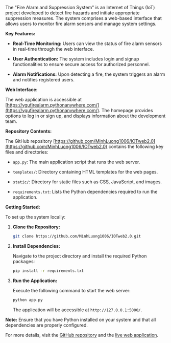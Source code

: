 The "Fire Alarm and Suppression System" is an Internet of Things (IoT) project developed to detect fire hazards and initiate appropriate suppression measures. The system comprises a web-based interface that allows users to monitor fire alarm sensors and manage system settings.

**Key Features:**

- **Real-Time Monitoring:** Users can view the status of fire alarm sensors in real-time through the web interface.

- **User Authentication:** The system includes login and signup functionalities to ensure secure access for authorized personnel.

- **Alarm Notifications:** Upon detecting a fire, the system triggers an alarm and notifies registered users.

**Web Interface:**

The web application is accessible at [https://vgufirealarm.pythonanywhere.com/](https://vgufirealarm.pythonanywhere.com/). The homepage provides options to log in or sign up, and displays information about the development team.

**Repository Contents:**

The GitHub repository [https://github.com/MinhLuong1006/IOTweb2.0](https://github.com/MinhLuong1006/IOTweb2.0) contains the following key files and directories:

- `app.py`: The main application script that runs the web server.

- `templates/`: Directory containing HTML templates for the web pages.

- `static/`: Directory for static files such as CSS, JavaScript, and images.

- `requirements.txt`: Lists the Python dependencies required to run the application.

**Getting Started:**

To set up the system locally:

1. **Clone the Repository:**

   ```bash
   git clone https://github.com/MinhLuong1006/IOTweb2.0.git
   ```


2. **Install Dependencies:**

   Navigate to the project directory and install the required Python packages:

   ```bash
   pip install -r requirements.txt
   ```


3. **Run the Application:**

   Execute the following command to start the web server:

   ```bash
   python app.py
   ```


   The application will be accessible at `http://127.0.0.1:5000/`.

**Note:** Ensure that you have Python installed on your system and that all dependencies are properly configured.

For more details, visit the [GitHub repository](https://github.com/MinhLuong1006/IOTweb2.0) and the [live web application](https://vgufirealarm.pythonanywhere.com/).
